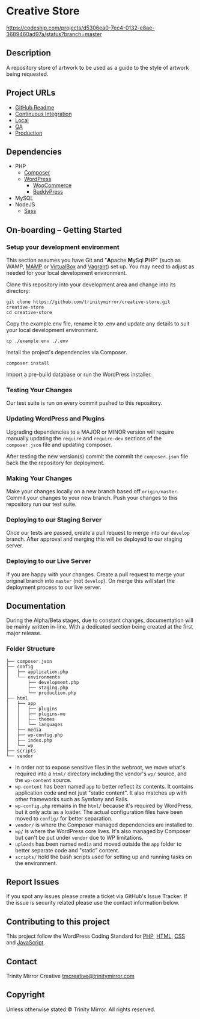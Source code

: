 # Creative Store

https://codeship.com/projects/d5306ea0-7ec4-0132-e8ae-3689460ad97a/status?branch=master

## Description

A repository store of artwork to be used as a guide to the style
of artwork being requested.

## Project URLs

- [GitHub Readme](https://github.com/trinitymirror/creative-store.co.uk/blob/master/readme.md)
- [Continuous Integration](https://codeship.com/projects/57055/)
- [Local](http://creativestore.local/)
- [QA](http://beta.creativestore.trinitymirror.com/)
- [Production](http://creativestore.trinitymirror.com/)

## Dependencies

- PHP
  - [Composer](https://getcomposer.org/)
  - [WordPress](https://wordpress.org/)
    - [WooCommerce](https://woocommerce.com)
    - [BuddyPress](https://buddypress.org/)
- MySQL
- NodeJS
  - [Sass](https://github.com/sass/node-sass/)

## On-boarding – Getting Started

### Setup your development environment

This section assumes you have Git and "**A**pache **M**ySql **P**HP" (such as WAMP, [MAMP](https://www.mamp.info/en/mamp-pro/) or [VirtualBox](https://www.virtualbox.org/) and [Vagrant](https://www.vagrantup.com/)) set up. You may need to adjust as needed for your local development environment.

Clone this repository into your development area and change into its directory:

```
git clone https://github.com/trinitymirror/creative-store.git creative-store
cd creative-store

```
Copy the example.env file, rename it to .env and update any details to suit your local development environment.

```
cp ./example.env ./.env
```

Install the project's dependencies via Composer.

```
composer install
```

Import a pre-build database or run the WordPress installer.

### Testing Your Changes

Our test suite is run on every commit pushed to this repository.

### Updating WordPress and Plugins

Upgrading dependencies to a MAJOR or MINOR version will require manually updating the `require` and `require-dev` sections of the `composer.json` file and updating composer.

After testing the new version(s) commit the commit the `composer.json` file back the the repository for deployment.

### Making Your Changes

Make your changes locally on a new branch based off `origin/master`. Commit your changes to your new branch. Push your changes to this repository run our test suite.

### Deploying to our Staging Server

Once our tests are passed, create a pull request to merge into our `develop` branch. After approval and merging this will be deployed to our staging server.

### Deploying to our Live Server

If you are happy with your changes. Create a pull request to merge your original branch into `master` (not `develop`). On merge this will start the deployment process to our live server.

## Documentation

During the Alpha/Beta stages, due to constant changes, documentation will be mainly written in-line. With a dedicated section being created at the first major release.

### Folder Structure

```
├── composer.json
├── config
│   ├── application.php
│   └── environments
│       ├── development.php
│       ├── staging.php
│       └── production.php
├── html
│   ├── app
│   │   ├── plugins
│   │   ├── plugins-mu
│   │   ├── themes
│   │   └── languages
│   ├── media
│   ├── wp-config.php
│   ├── index.php
│   └── wp
├── scripts
└── vendor
```

- In order not to expose sensitive files in the webroot, we move what's required into a `html/` directory including the vendor's `wp/` source, and the `wp-content` source.
- `wp-content` has been named `app` to better reflect its contents. It contains application code and not just "static content". It also matches up with other frameworks such as Symfony and Rails.
- `wp-config.php` remains in the `html/` because it's required by WordPress, but it only acts as a loader. The actual configuration files have been moved to `config/` for better separation.
- `vendor/` is where the Composer managed dependencies are installed to.
- `wp/` is where the WordPress core lives. It's also managed by Composer but can't be put under `vendor` due to WP limitations.
- `uploads` has been named `media` and moved outside the `app` folder to better separate code and "static" content.
- `scripts/` hold the bash scripts used for setting up and running tasks on the environment.

## Report Issues

If you spot any issues please create a ticket via GitHub's Issue
Tracker. If the issue is security related please use the contact
information below.

## Contributing to this project

This project follow the WordPress Coding Standard for [PHP](https://make.wordpress.org/core/handbook/best-practices/coding-standards/php/), [HTML](https://make.wordpress.org/core/handbook/best-practices/coding-standards/html/), [CSS](https://make.wordpress.org/core/handbook/best-practices/coding-standards/css/) and [JavaScript](https://make.wordpress.org/core/handbook/best-practices/coding-standards/javascript/).

## Contact

Trinity Mirror Creative
[tmcreative@trinitymirror.com](tmcreative@trinitymirror.com)

## Copyright

Unless otherwise stated © Trinity Mirror. All rights reserved.
